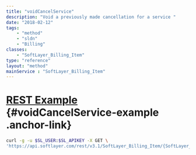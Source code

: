 ```yaml
---
title: "voidCancelService"
description: "Void a previously made cancellation for a service "
date: "2018-02-12"
tags:
    - "method"
    - "sldn"
    - "Billing"
classes:
    - "SoftLayer_Billing_Item"
type: "reference"
layout: "method"
mainService : "SoftLayer_Billing_Item"
---
```


# [REST Example](#voidCancelService-example) <a href="/article/rest/"><i class="fas fa-question"></i></a> {#voidCancelService-example .anchor-link} 
```bash
curl -g -u $SL_USER:$SL_APIKEY -X GET \
'https://api.softlayer.com/rest/v3.1/SoftLayer_Billing_Item/{SoftLayer_Billing_ItemID}/voidCancelService'
```
